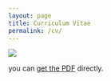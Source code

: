 ```yaml
---
layout: page
title: Curriculum Vitae
permalink: /cv/
---
```


![](.https://github.com/Oceannbreezq/oceannbreezq.github.io/blob/master/0001.jpg)

you can [get the PDF](CV.pdf) directly.
